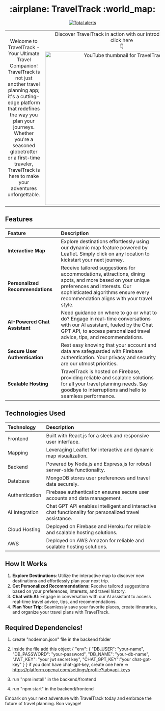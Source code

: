 <h1 align="center">
  :airplane: TravelTrack :world_map:
</h1>

<div align="center">

[![Total alerts](https://img.shields.io/lgtm/alerts/g/traveltrack/traveltrack.svg?logo=lgtm&logoWidth=18)](https://lgtm.com/projects/g/traveltrack/traveltrack/alerts/)

</div>
<table border="0">
  <tr>
    <td align="center">
Welcome to TravelTrack - Your Ultimate Travel Companion! TravelTrack is not just another travel planning app; it's a cutting-edge platform that redefines the way you plan your journeys. Whether you're a seasoned globetrotter or a first-time traveler, TravelTrack is here to make your adventures unforgettable.
    </td>
    <td width="450px" align="center">
      Discover TravelTrack in action with our introductory video <br/>
      click here  <br/>
           👇
      <a href="https://youtu.be/aJGfwf1KjRg">
        <img width="500px" src="https://github.com/almayomekonen/travel-track-app/blob/master/preview-image.png" alt="YouTube thumbnail for TravelTrack" />
      </a>
    </td>
  </tr>
</table>

## Features

| Feature                          | Description                                                                                                                                                                                                                  |
| :------------------------------- | :--------------------------------------------------------------------------------------------------------------------------------------------------------------------------------------------------------------------------- |
| **Interactive Map**              | Explore destinations effortlessly using our dynamic map feature powered by Leaflet. Simply click on any location to kickstart your next journey.                                                                             |
| **Personalized Recommendations** | Receive tailored suggestions for accommodations, attractions, dining spots, and more based on your unique preferences and interests. Our sophisticated algorithms ensure every recommendation aligns with your travel style. |
| **AI-Powered Chat Assistant**    | Need guidance on where to go or what to do? Engage in real-time conversations with our AI assistant, fueled by the Chat GPT API, to access personalized travel advice, tips, and recommendations.                            |
| **Secure User Authentication**   | Rest easy knowing that your account and data are safeguarded with Firebase authentication. Your privacy and security are our utmost priorities.                                                                              |
| **Scalable Hosting**             | TravelTrack is hosted on Firebase, providing reliable and scalable solutions for all your travel planning needs. Say goodbye to interruptions and hello to seamless performance.                                             |

## Technologies Used

| Technology     | Description                                                                                             |
| :------------- | :------------------------------------------------------------------------------------------------------ |
| Frontend       | Built with React.js for a sleek and responsive user interface.                                          |
| Mapping        | Leveraging Leaflet for interactive and dynamic map visualization.                                       |
| Backend        | Powered by Node.js and Express.js for robust server-side functionality.                                 |
| Database       | MongoDB stores user preferences and travel data securely.                                               |
| Authentication | Firebase authentication ensures secure user accounts and data management.                               |
| AI Integration | Chat GPT API enables intelligent and interactive chat functionality for personalized travel assistance. |
| Cloud Hosting  | Deployed on Firebase and Heroku for reliable and scalable hosting solutions.                            |
| AWS            | Deployed on AWS Amazon for reliable and scalable hosting solutions.                                     |

## How It Works

1. **Explore Destinations**: Utilize the interactive map to discover new destinations and effortlessly plan your next trip.
2. **Get Personalized Recommendations**: Receive tailored suggestions based on your preferences, interests, and travel history.
3. **Chat with AI**: Engage in conversation with our AI assistant to access real-time travel advice, tips, and recommendations.
4. **Plan Your Trip**: Seamlessly save your favorite places, create itineraries, and organize your travel plans with TravelTrack.

## Required Dependencies!

1. create "nodemon.json" file in the backend folder

2. inside the file add this object
   {
   "env": {
   "DB_USER": "your-name",
   "DB_PASSWORD": "your-password",
   "DB_NAME": "your-db-name",
   "JWT_KEY": "your jwt secret key",
   "CHAT_GPT_KEY":"your chat-gpt-key"
    }
  }
if you dont have chat-gpt-key, create one here => https://platform.openai.com/settings/profile?tab=api-keys

3. run "npm install" in the backend/frontend

4. run "npm start" in the backend/frontend

Embark on your next adventure with TravelTrack today and embrace the future of travel planning. Bon voyage!
